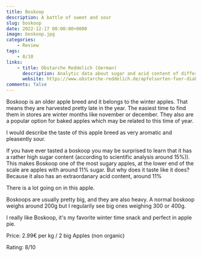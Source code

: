 ```yaml
---
title: Boskoop
description: A battle of sweet and sour
slug: boskoop
date: 2022-12-17 00:00:00+0000
image: boskoop.jpg
categories:
    - Review
tags:
    - 8/10
links:
    - title: Obstarche Reddelich (German)
      description: Analytic data about sugar and acid content of different apple breeds
      website: https://www.obstarche-reddelich.de/apfelsorten-fuer-diabetiker/
comments: false
---
```


Boskoop is an older apple breed and it belongs to the winter apples.
That means they are harvested pretty late in the year. 
The easiest time to find them in stores are winter months like november or december. 
They also are a popular option for baked apples which may be related to this time of year.

I would describe the taste of this apple breed as very aromatic and pleasently sour.

If you have ever tasted a boskoop you may be surprised to learn that it has a rather high sugar content (according to scientific analysis around 15%)). 
This makes Boskoop one of the most sugary apples, at the lower end of the scale are apples with around 11% sugar.
But why does it taste like it does? Because it also has an extraordanary acid content, around 11% 

There is a lot going on in this apple.

Boskoops are usually pretty big, and they are also heavy. A normal boskoop weighs around 200g but I regularily see big ones weighing 300 or 400g.

I really like Boskoop, it's my favorite winter time snack and perfect in apple pie.

Price: 2.99€ per kg / 2 big Apples (non organic)

Rating: 8/10

